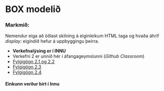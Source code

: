 # BOX modelið

### Markmið:
Nemendur eiga að öðlast skilning á eiginleikum HTML taga og hvaða áhrif _display:_ eigindið hefur á uppbyggingu þeirra.

* **Verkefnalýsing er í INNU** 
* Verkefni 2 er unnið hér í áfangageymslunni (_Github Classroom_) 
* [Fylgigögn 2.1 og 2.2](https://github.com/vefgrunnur/21V/tree/main/S%C3%BDnid%C3%A6mi/V-2/V-21-22)
* [Fylgigögn 2.3](https://github.com/vefgrunnur/21V/tree/main/S%C3%BDnid%C3%A6mi/V-2/V-23)
* [Fylgigögn 2.4](https://github.com/vefgrunnur/21V/tree/main/S%C3%BDnid%C3%A6mi/V-2/V-24)

#### Einkunn verður birt í Innu
